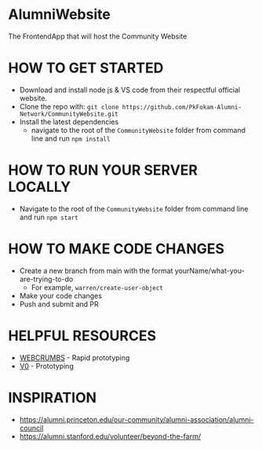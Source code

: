 # AlumniWebsite
The FrontendApp that will host the Community Website

# HOW TO GET STARTED
- Download and install node js & VS code from their respectful official website.
- Clone the repo with: `git clone https://github.com/PkFokam-Alumni-Network/CommunityWebsite.git`
- Install the latest dependencies
  - navigate to the root of the `CommunityWebsite` folder from command line and run `npm install`

# HOW TO RUN YOUR SERVER LOCALLY
- Navigate to the root of the `CommunityWebsite` folder from command line and run `npm start`

# HOW TO MAKE CODE CHANGES
- Create a new branch from main with the format yourName/what-you-are-trying-to-do
  - For example, `warren/create-user-object`
- Make your code changes
- Push and submit and PR

# HELPFUL RESOURCES
- [WEBCRUMBS](https://tools.webcrumbs.org/frontend-ai) - Rapid prototyping
- [V0](https://v0.dev/chat/) - Prototyping

# INSPIRATION
- https://alumni.princeton.edu/our-community/alumni-association/alumni-council
- https://alumni.stanford.edu/volunteer/beyond-the-farm/
